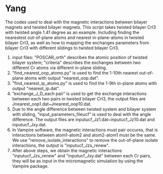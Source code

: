 # Yang
The codes used to deal with the magnetic interactions between bilayer magnets and twisted bilayer magnets. This script takes twisted bilayer CrI3 with twisted angle 1.41 degree as an example. Including finding the nearestest out-of-plane atoms and nearest in-plane-atoms in twisted bilayer CrI3, as well as how to mapping the exchanges parameters from bilayer CrI3 with different slidings to twisted bilayer CrI3.
1. input files: "POSCAR_orth" describes the atomic position of twisted bilayer system; "criteria" describes the exchanges between two different Cr atoms via different in-plane sliding.
2. "find_nearest_oop_atoms.py" is used to find the 1-10th nearest out-of-plane atoms with output "nearest_oop.dat".
3. "find_nearest_ip_atoms.py" is used to find the 1-9th in-plane atoms with output "nearest_ip.dat".
4. ”exchange_J_D_each pair“ is used to get the exchange interactions between each two pairs in twisted bilayer CrI3, the output files are Jnearest_oop1.dat~Jnearest_oop10.dat.
5. Due to the angle difference between twisted system and bilayer system with sliding, "input_parameters_fileucf" is used to deal with the angle difference. The output files are inputucf_Jz1.dat~inputucf_Jz10.dat and inputucf_Jxy.dat.
6. In Vampire software, the magnetic interactions must pair occures, that is interactions between atom1-atom2 and atom2-atom1 must be the same. We use "remove_isolate_interactions" to remove the out-of-plane isolate interactions, the output is "inputucf_Jzs_renew".
7. After above steps, we obtain the magnetic interactions "inputucf_Jzs_renew" and "inputucf_Jxy.dat" between each Cr pairs, they will be as input in the micromagnetic simulation by using the Vampire package.
